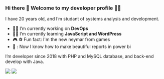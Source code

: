 ### Hi there 👋 Welcome to my developer profile 👨‍💻
I have 20 years old, and I’m studant of systems analysis and development.

- :man_technologist: I’m currently working on **DevOps**
- :student: I’m currently learning **JavaScript and WordPress**
- :video_game: :soccer: Fun fact: I'm the new neymar from games
- :dizzy: : Now I know how to make beautiful reports in power bi

I’m developer since 2018 with PHP and MySQL database, and back-end develop with Java.
  
<div> 
  <a href="https://instagram.com/leonardo_bvb" target="_blank"><img src="https://img.shields.io/badge/-Instagram-%23E4405F?style=for-the-badge&logo=instagram&logoColor=white" target="_blank"></a>
  <a href = "mailto:leonardopimentellopes@gmail.com"><img src="https://img.shields.io/badge/-Gmail-%23333?style=for-the-badge&logo=gmail&logoColor=white" target="_blank"></a>
</div>
<!--
**LeonardoLopesFilho/LeonardoLopesFilho** is a ✨ _special_ ✨ repository because its `README.md` (this file) appears on your GitHub profile.
-->
